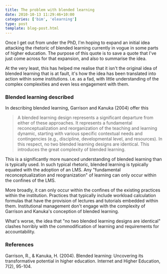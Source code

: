 ```yaml
---
title: The problem with blended learning
date: 2010-10-13 11:29:46+10:00
categories: ['bim', 'elearning']
type: post
template: blog-post.html
---
```

Once I get out from under the PhD, I'm hoping to expand an initial idea attacking the rhetoric of blended learning currently in vogue in some parts of higher education. The purpose of this quote is to save a quote that I've just come across for that expansion, and also to summarise the idea.

At the very least, this has helped me realise that it isn't the original idea of blended learning that is at fault, it's how the idea has been translated into action within some institutions. i.e. as a fad, with little understanding of the complex complexities and even less engagement with them.

### Blended learning described

In describing blended learning, Garrison and Kanuka (2004) offer this

> A blended learning design represents a significant departure from either of these approaches. It represents a fundamental reconceptualization and reorganization of the teaching and learning dynamic, starting with various specific contextual needs and contingencies (e.g., discipline, developmental level, and resources). In this respect, no two blended learning designs are identical. This introduces the great complexity of blended learning.

This is a significantly more nuanced understanding of blended learning than is typically used. In such typical rhetoric, blended learning is typically equated with the adoption of an LMS. Any "fundamental reconceptualization and reogranization" of learning can only occur within the confines of the LMS.

More broadly, it can only occur within the confines of the existing practices within the institution. Practices that typically include workload calculation formulas that have the provision of lectures and tutorials embedded within them. Institutional management don't engage with the complexity of Garrison and Kanuka's conception of blended learning.

What's worse, the idea that "no two blended learning designs are identical" clashes horribly with the commodification of learning and requirements for accountability.

### References

Garrison, R., & Kanuka, H. (2004). Blended learning: Uncovering its transformative potential in higher education. Internet and Higher Education, 7(2), 95-104.